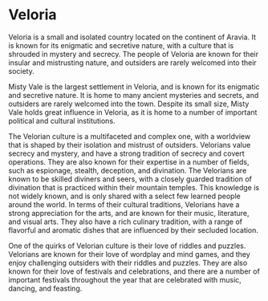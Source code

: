 # Veloria

Veloria is a small and isolated country located on the continent of Aravia. It is known for its enigmatic and secretive nature, with a culture that is shrouded in mystery and secrecy. The people of Veloria are known for their insular and mistrusting nature, and outsiders are rarely welcomed into their society.

Misty Vale is the largest settlement in Veloria, and is known for its enigmatic and secretive nature. It is home to many ancient mysteries and secrets, and outsiders are rarely welcomed into the town. Despite its small size, Misty Vale holds great influence in Veloria, as it is home to a number of important political and cultural institutions.

The Velorian culture is a multifaceted and complex one, with a worldview that is shaped by their isolation and mistrust of outsiders. Velorians value secrecy and mystery, and have a strong tradition of secrecy and covert operations. They are also known for their expertise in a number of fields, such as espionage, stealth, deception, and divination. The Velorians are known to be skilled diviners and seers, with a closely guarded tradition of divination that is practiced within their mountain temples. This knowledge is not widely known, and is only shared with a select few learned people around the world. In terms of their cultural traditions, Velorians have a strong appreciation for the arts, and are known for their music, literature, and visual arts. They also have a rich culinary tradition, with a range of flavorful and aromatic dishes that are influenced by their secluded location.

One of the quirks of Velorian culture is their love of riddles and puzzles. Velorians are known for their love of wordplay and mind games, and they enjoy challenging outsiders with their riddles and puzzles. They are also known for their love of festivals and celebrations, and there are a number of important festivals throughout the year that are celebrated with music, dancing, and feasting.